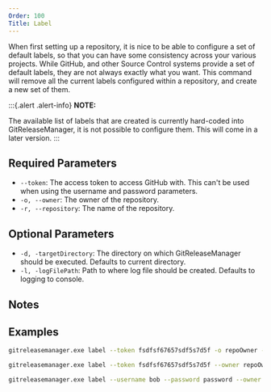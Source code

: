 ```yaml
---
Order: 100
Title: Label
---
```


When first setting up a repository, it is nice to be able to configure a set of
default labels, so that you can have some consistency across your various
projects.  While GitHub, and other Source Control systems provide a set of
default labels, they are not always exactly what you want.  This command will
remove all the current labels configured within a repository, and create a new
set of them.

:::{.alert .alert-info}
**NOTE:**

The available list of labels that are created is currently hard-coded into
GitReleaseManager, it is not possible to configure them.  This will come in a
later version.
:::

## **Required Parameters**

- `--token`: The access token to access GitHub with. This can't be used when
    using the username and password parameters.
- `-o, --owner`: The owner of the repository.
- `-r, --repository`: The name of the repository.

## **Optional Parameters**

- `-d, -targetDirectory`: The directory on which GitReleaseManager should be
    executed. Defaults to current directory.
- `-l, -logFilePath`: Path to where log file should be created. Defaults to
    logging to console.

<?! Include "_deprecated-args.md /?>

## **Notes**

<?! Include "_auth-notes.md" /?>

## **Examples**

```bash
gitreleasemanager.exe label --token fsdfsf67657sdf5s7d5f -o repoOwner -r repo

gitreleasemanager.exe label --token fsdfsf67657sdf5s7d5f --owner repoOwner --repository repo

gitreleasemanager.exe label --username bob --password password --owner repoOwner --repository repo
```
